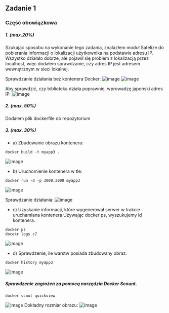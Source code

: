 ## Zadanie 1

### Część obowiązkowa


##### 1. (max.20%)

Szukając sposobu na wykonanie tego zadania, znalazłem moduł Satelize do pobierania informacji o lokalizacji użytkownika na podstawie adresu IP. Wszystko działało dobrze, ale pojawił się problem z lokalizacją przez localhost, więc dodałem sprawdzanie, czy adres IP jest adresem wewnętrznym w sieci lokalnej.

Sprawdzanie działania bez kontenera Docker:
![image](https://github.com/MykhailoKrylov/zadanie1/assets/134151663/5fcf74e0-f7a3-46d3-80a8-b8e61abc56d1)
![image](https://github.com/MykhailoKrylov/zadanie1/assets/134151663/2569646f-1d9b-474b-9e56-e85e6b1630ad)

Aby sprawdzić, czy biblioteka działa poprawnie, wprowadzę japoński adres IP:
![image](https://github.com/MykhailoKrylov/zadanie1/assets/134151663/dbdf01fa-125a-4480-abfb-4841fe31d4eb)

##### 2. (max. 50%)
Dodałem plik dockerfile do repozytorium 


##### 3. (max. 30%)
- a) Zbudowanie obrazu kontenera:
```
docker build -t myapp3 .
```
![image](https://github.com/MykhailoKrylov/zadanie1/assets/134151663/52107559-4a2f-44c5-8808-92eefe7e8931)

- b) Uruchomienie kontenera w tle:
```
docker run -d -p 3000:3000 myapp3
```
![image](https://github.com/MykhailoKrylov/zadanie1/assets/134151663/549bee55-d71c-47db-b23d-1a84527d41bb)

Sprawdzanie działania:
![image](https://github.com/MykhailoKrylov/zadanie1/assets/134151663/c29ae7c6-f6d4-4a90-94b2-2ac2b1199bf8)

 - c) Uzyskanie informacji, które wygenerował serwer w trakcie uruchamiana kontenera
 Używając docker ps, wyszukujemy id kontenera.
 ```
 docker ps
 docekr logs c7
```
![image](https://github.com/MykhailoKrylov/zadanie1/assets/134151663/f0224d20-018b-4a2e-ae56-df721d64af7f)

- d) Sprawdzenie, ile warstw posiada zbudowany obraz.
```
docker history myapp3
```
![image](https://github.com/MykhailoKrylov/zadanie1/assets/134151663/6ad4408c-52fa-4a3a-91d5-2ba02ac26448)

##### Sprawdzenie zagrożeń za pomocą narzędzia Docker Scount.
```
docker scout quickview
```
![image](https://github.com/MykhailoKrylov/zadanie1/assets/134151663/c1c29299-8be8-4309-8485-0413028a05f8)
Dokładny rozmiar obrazu:
![image](https://github.com/MykhailoKrylov/zadanie1/assets/134151663/3d5d5c6d-2f6d-497f-b1ee-7431e22e68b4)




